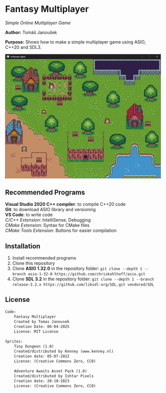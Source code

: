 # Fantasy Multiplayer
*Simple Online Multiplayer Game*

**Author:** Tomáš Janoušek

**Purpose:** Shows how to make a simple multiplayer game using ASIO, C++20 and SDL3.

![](game.png)

## Recommended Programs
**Visual Studio 2020 C++ compiler**: to compile C++20 code\
**Git**: to download ASIO library and versioning\
**VS Code**: to write code\
*C/C++ Extension*: IntelliSense, Debugging\
*CMake Extension*: Syntax for CMake files\
*CMake Tools Extension*: Buttons for easier compilation

## Installation
1. Install recommended programs
2. Clone this repository
3. Clone **ASIO 1.32.0** in the repository folder: `git clone --depth 1 --branch asio-1-32-0 https://github.com/chriskohlhoff/asio.git`
4. Clone **SDL 3.2** in the repository folder: `git clone --depth 1 --branch release-3.2.x https://github.com/libsdl-org/SDL.git vendored/SDL`


## License
```
Code:
    Fantasy Multiplayer
    Created by Tomas Janousek
    Creation Date: 06-04-2025
    License: MIT License

Sprites:
    Tiny Dungeon (1.0)
    Created/distributed by Kenney (www.kenney.nl)
    Creation date: 05-07-2022
    License: (Creative Commons Zero, CC0)

    Adventure Awaits Asset Pack (1.0)
    Created/distributed by Ishtar Pixels
    Creation date: 20-10-2023
    License: (Creative Commons Zero, CC0)
```